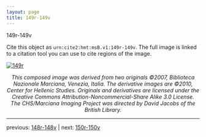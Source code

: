 ```yaml
---
layout: page
title: 149r-149v
---
```


149r-149v

Cite this object as `urn:cite2:hmt:msB.v1:149r-149v`. The full image is linked to a citation tool you can use to cite regions of the image.

[![149r](http://www.homermultitext.org/iipsrv?IIIF=/project/homer/pyramidal/deepzoom/hmt/vbbifolio/v1/vb_148v_149r.tif/full/800,/0/default.jpg)](http://www.homermultitext.org/ict2/?urn=urn:cite2:hmt:vbbifolio.v1:vb_148v_149r) 

<p style="text-align: center; font-style: italic;">This composed image was derived from two originals ©2007, Biblioteca Nazionale Marciana, Venezia, Italia. The derivative images are ©2010, Center for Hellenic Studies. Originals and derivatives are licensed under the Creative Commons Attribution-Noncommercial-Share Alike 3.0 License. The CHS/Marciana Imaging Project was directed by David Jacobs of the British Library.</p>

---

previous: [148r-148v](../148r-148v/) | next: [150r-150v](../150r-150v/)